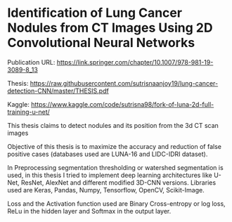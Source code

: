 # Identification of Lung Cancer Nodules from CT Images Using 2D Convolutional Neural Networks

Publication URL: https://link.springer.com/chapter/10.1007/978-981-19-3089-8_13

Thesis: https://raw.githubusercontent.com/sutrisnaanjoy19/lung-cancer-detection-CNN/master/THESIS.pdf

Kaggle: https://www.kaggle.com/code/sutrisna98/fork-of-luna-2d-full-training-u-net/ 

This thesis claims to detect nodules and its position from the 3d CT scan images

Objective of this thesis is to maximize the accuracy and reduction of false positive cases (databases used are LUNA-16 and LIDC-IDRI dataset).

In Preprocessing segmentation thresholding or watershed segmentation is used, in this thesis I tried to implement deep learning architectures like U-Net, ResNet, AlexNet and different modified 3D-CNN versions. Libraries used are Keras, Pandas, Numpy, Tensorflow, OpenCV, Scikit-Image.

Loss and the Activation function used are Binary Cross-entropy or log loss, ReLu in the hidden layer and Softmax in the output layer.
